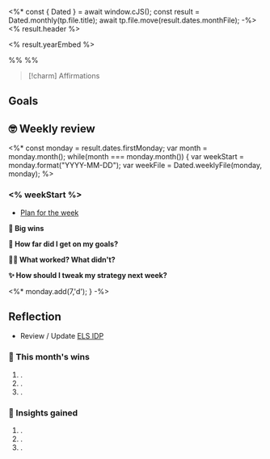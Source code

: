 <%* const { Dated } = await window.cJS();
const result = Dated.monthly(tp.file.title);
await tp.file.move(result.dates.monthFile);
-%><% result.header %>

<% result.yearEmbed %>

%% %%
> [!charm] Affirmations
> 
>

## Goals

## 🤓 Weekly review
<%* const monday = result.dates.firstMonday;
  var month = monday.month();
  while(month === monday.month()) {
    var weekStart = monday.format("YYYY-MM-DD");
    var weekFile = Dated.weeklyFile(monday, monday);
%>
### <% weekStart %>

- [Plan for the week](<% weekFile %>)

**🎉 Big wins**

**🎯 How far did I get on my goals?**

**👩‍🎓 What worked? What didn't?**

**✨ How should I tweak my strategy next week?**

<%* monday.add(7,'d');
}
-%>

## Reflection

- Review / Update [ELS IDP](https://docs.google.com/document/d/14cENygECfmioPNWA5xiBenF_9hM6FoofrOINlrtOKak/edit)

### 🎉 This month's wins

1. .
2. .
3. .

### 🙌 Insights gained

1. .
2. .
3. .
